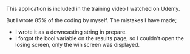 This application is included in the training video I watched on Udemy.

But I wrote 85% of the coding by myself.
The mistakes I have made;
- I wrote it as a downcasting string in prepare.
- I forgot the bool variable on the results page, so I couldn't open the losing screen, only the win screen was displayed.
